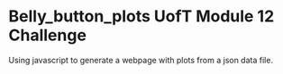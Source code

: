 # Belly_button_plots UofT Module 12 Challenge
Using javascript to generate a webpage with plots from a json data file.
